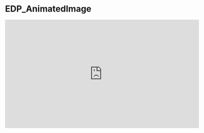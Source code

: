 # EDP_AnimatedImage

<iframe src="https://loretocollegemanchester.sharepoint.com/sites/computerscience/_layouts/15/embed.aspx?UniqueId=947f8921-f512-4026-b2bd-ea42bab53c97&embed=%7B%22ust%22%3Atrue%2C%22hv%22%3A%22CopyEmbedCode%22%7D&referrer=StreamWebApp&referrerScenario=EmbedDialog.Create" width="640" height="360" frameborder="0" scrolling="no" allowfullscreen title="Animating An Image.mp4"></iframe>
